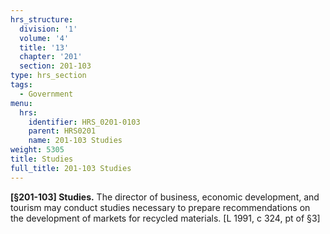 ```yaml
---
hrs_structure:
  division: '1'
  volume: '4'
  title: '13'
  chapter: '201'
  section: 201-103
type: hrs_section
tags:
  - Government
menu:
  hrs:
    identifier: HRS_0201-0103
    parent: HRS0201
    name: 201-103 Studies
weight: 5305
title: Studies
full_title: 201-103 Studies
---
```

**[§201-103] Studies.** The director of business, economic development, and tourism may conduct studies necessary to prepare recommendations on the development of markets for recycled materials. [L 1991, c 324, pt of §3]